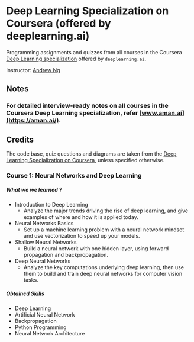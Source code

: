# Deep Learning Specialization on Coursera (offered by deeplearning.ai)

Programming assignments and quizzes from all courses in the Coursera [Deep Learning specialization](https://www.coursera.org/specializations/deep-learning) offered by `deeplearning.ai`.

Instructor: [Andrew Ng](http://www.andrewng.org/)

## Notes

### For detailed interview-ready notes on all courses in the Coursera Deep Learning specialization, refer [www.aman.ai](https://aman.ai/).

## Credits

The code base, quiz questions and diagrams are taken from the [Deep Learning Specialization on Coursera](https://www.coursera.org/specializations/deep-learning), unless specified otherwise.


### Course 1: Neural Networks and Deep Learning

##### What we we learned ?

- Introduction to Deep Learning
    * Analyze the major trends driving the rise of deep learning, and give examples of where and how it is applied today.
- Neural Networks Basics
    * Set up a machine learning problem with a neural network mindset and use vectorization to speed up your models.
- Shallow Neural Networks
    * Build a neural network with one hidden layer, using forward propagation and backpropagation.
- Deep Neural Networks
    * Analyze the key computations underlying deep learning, then use them to build and train deep neural networks for computer vision tasks.

##### Obtained Skills
- Deep Learning
- Artificial Neural Network
- Backpropagation
- Python Programming
- Neural Network Architecture

